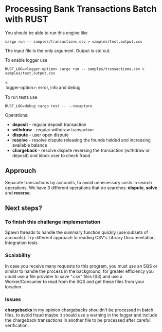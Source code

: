 
# Processing Bank Transactions Batch with RUST

You should be able to run this engine like
```
cargo run -- samples/transactions.csv > samples/test.output.csv 
```
The input file is the only argument. Output is std out.

To enable logger use

```
RUST_LOG=<logger-option> cargo run -- samples/transactions.csv > samples/test.output.csv
```
<<option>logger-option>: error, info and debug

To run tests use

```
RUST_LOG=debug cargo test -- --nocapture
```
Operations:

 - **deposit** - regular deposit transaction
 - **withdraw** - regular withdraw transaction
 - **dispute** - user open dispute
 - **resolve** - resolve dispute releasing the founds helded and increasing available balance
 - **chargeback** - resolve dispute reversing the transaction (withdraw or deposit) and block user to check fraud


## Approuch 

Separate transactions by accounts, to avoid unnecessary costs in search operations. We have 3 different operations that do searches: **dispute**, **solve** and **reverse**.

## Next steps?

### To finish this challenge implementation

Spawn threads to handle the summary function quickly (use subsets of accounts).
Try different approach to reading CSV's 
Library Documentation
Integration tests

### Scalability
In case you receive many requests to this program, you must use an SQS or similar to handle the process in the background, for greater efficiency you could use a file provider to save ".csv" files (S3) and use a Worker/Consumer to read from the SQS and get these files from your location.

### Issues

**chargebacks** In my opinion chargebacks shouldn't be processed in batch files, to avoid fraud maybe it should use a warning in the logger and include the chargeback transactions in another file to be processed after careful verification.


